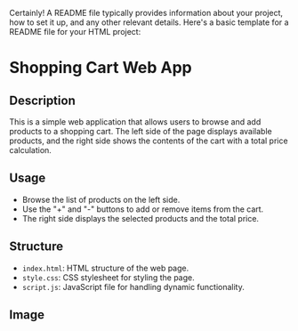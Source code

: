 Certainly! A README file typically provides information about your project, how to set it up, and any other relevant details. Here's a basic template for a README file for your HTML project:

# Shopping Cart Web App

## Description
This is a simple web application that allows users to browse and add products to a shopping cart. The left side of the page displays available products, and the right side shows the contents of the cart with a total price calculation.

## Usage
- Browse the list of products on the left side.
- Use the "+" and "-" buttons to add or remove items from the cart.
- The right side displays the selected products and the total price.

## Structure
- `index.html`: HTML structure of the web page.
- `style.css`: CSS stylesheet for styling the page.
- `script.js`: JavaScript file for handling dynamic functionality.

## Image

